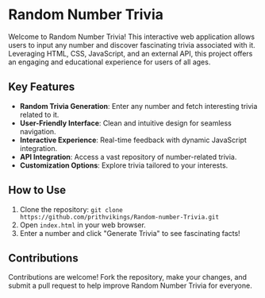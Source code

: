 # Random Number Trivia

Welcome to Random Number Trivia! This interactive web application allows users to input any number and discover fascinating trivia associated with it. Leveraging HTML, CSS, JavaScript, and an external API, this project offers an engaging and educational experience for users of all ages.

## Key Features

- **Random Trivia Generation**: Enter any number and fetch interesting trivia related to it.
- **User-Friendly Interface**: Clean and intuitive design for seamless navigation.
- **Interactive Experience**: Real-time feedback with dynamic JavaScript integration.
- **API Integration**: Access a vast repository of number-related trivia.
- **Customization Options**: Explore trivia tailored to your interests.

## How to Use

1. Clone the repository: `git clone https://github.com/prithvikings/Random-number-Trivia.git`
2. Open `index.html` in your web browser.
3. Enter a number and click "Generate Trivia" to see fascinating facts!

## Contributions

Contributions are welcome! Fork the repository, make your changes, and submit a pull request to help improve Random Number Trivia for everyone.

